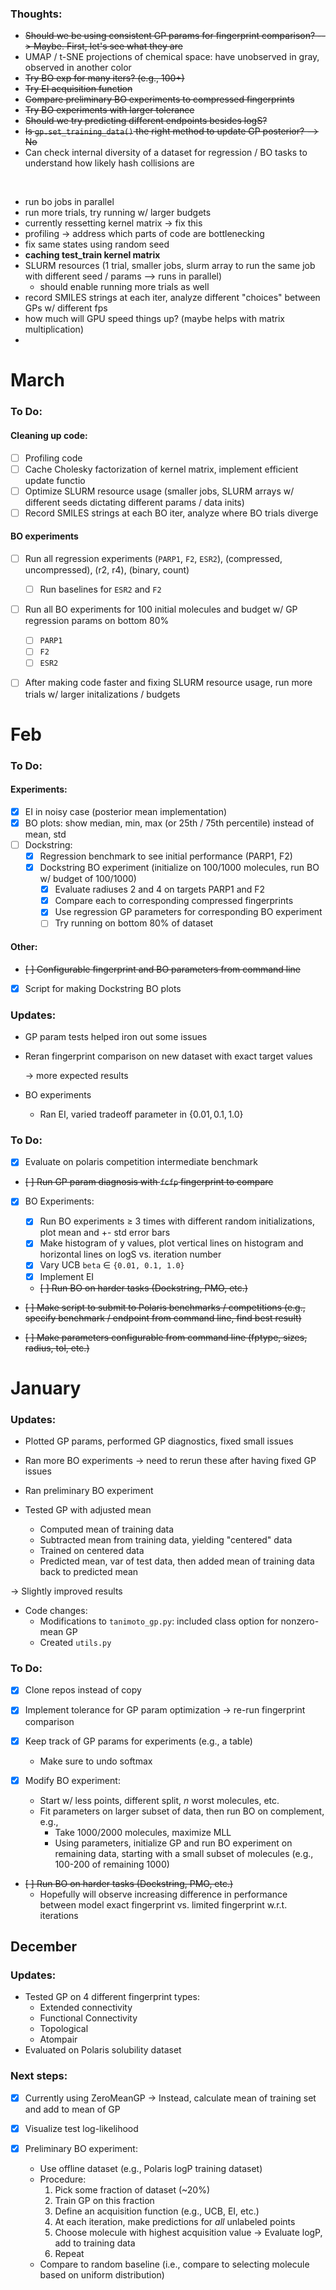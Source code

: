 
### Thoughts:

* ~~Should we be using consistent GP params for fingerprint comparison? --> Maybe. First, let's see what they are~~
* UMAP / t-SNE projections of chemical space: have unobserved in gray, observed in another color
* ~~Try BO exp for many iters? (e.g., 100+)~~
* ~~Try EI acquisition function~~
* ~~Compare preliminary BO experiments to compressed fingerprints~~
* ~~Try BO experiments with larger tolerance~~
* ~~Should we try predicting different endpoints besides logS?~~
* ~~Is `gp.set_training_data()` the right method to update GP posterior? --> No~~
* Can check internal diversity of a dataset for regression / BO tasks to understand how likely hash collisions are

<br>

- run bo jobs in parallel
- run more trials, try running w/ larger budgets
- currently ressetting kernel matrix -> fix this
- profiling -> address which parts of code are bottlenecking
- fix same states using random seed
- **caching test_train kernel matrix**
- SLURM resources (1 trial, smaller jobs, slurm array to run the same job with different seed / params --> runs in parallel)
  - should enable running more trials as well
- record SMILES strings at each iter, analyze different "choices" between GPs w/ different fps
- how much will GPU speed things up? (maybe helps with matrix multiplication)
- 



# March

### To Do:

#### Cleaning up code:
- [ ] Profiling code
- [ ] Cache Cholesky factorization of kernel matrix, implement efficient update functio
- [ ] Optimize SLURM resource usage (smaller jobs, SLURM arrays w/ different seeds dictating different params / data inits)
- [ ] Record SMILES strings at each BO iter, analyze where BO trials diverge

#### BO experiments
- [ ] Run all regression experiments (`PARP1`, `F2`, `ESR2`), (compressed, uncompressed), (r2, r4), (binary, count)
  - [ ] Run baselines for `ESR2` and `F2`
- [ ] Run all BO experiments for 100 initial molecules and budget w/ GP regression params on bottom 80%
  - [ ] `PARP1`
  - [ ] `F2`
  - [ ] `ESR2`
- [ ] After making code faster and fixing SLURM resource usage, run more trials w/ larger initalizations / budgets


# Feb

### To Do:

#### Experiments:

- [x] EI in noisy case (posterior mean implementation)
- [x] BO plots: show median, min, max (or 25th / 75th percentile) instead of mean, std
- [ ] Dockstring:
  - [x] Regression benchmark to see initial performance (PARP1, F2)
  - [x] Dockstring BO experiment (initialize on 100/1000 molecules, run BO w/ budget of 100/1000)
    - [x] Evaluate radiuses 2 and 4 on targets PARP1 and F2
    - [x] Compare each to corresponding compressed fingerprints
    - [x] Use regression GP parameters for corresponding BO experiment
    - [ ] Try running on bottom 80% of dataset

#### Other: 

- ~~[ ] Configurable fingerprint and BO parameters from command line~~
- [x] Script for making Dockstring BO plots

### Updates:

* GP param tests helped iron out some issues

* Reran fingerprint comparison on new dataset with exact target values

  $\rightarrow$ more expected results

* BO experiments
  * Ran EI, varied tradeoff parameter in $\{0.01, 0.1, 1.0\}$


### To Do:

- [x] Evaluate on polaris competition intermediate benchmark

- ~~[ ] Run GP param diagnosis with `fcfp` fingerprint to compare~~

- [x] BO Experiments:

  - [x] Run BO experiments $\geq$ 3 times with different random initializations, plot mean and +- std error bars
  - [x] Make histogram of y values, plot vertical lines on histogram and horizontal lines on logS vs. iteration number
  - [x] Vary UCB `beta` $\in$ `{0.01, 0.1, 1.0}`
  - [x] Implement EI
  - ~~[ ] Run BO on harder tasks (Dockstring, PMO, etc.)~~


* ~~[ ] Make script to submit to Polaris benchmarks / competitions (e.g., specify benchmark / endpoint from command line, find best result)~~

- ~~[ ] Make parameters configurable from command line (fptype, sizes, ~~radius~~, ~~tol~~, etc.)~~


# January

### Updates:

* Plotted GP params, performed GP diagnostics, fixed small issues

* Ran more BO experiments $\rightarrow$ need to rerun these after having fixed GP issues

* Ran preliminary BO experiment

* Tested GP with adjusted mean
  * Computed mean of training data
  * Subtracted mean from training data, yielding "centered" data
  * Trained on centered data
  * Predicted mean, var of test data, then added mean of training data back to predicted mean

$\rightarrow$ Slightly improved results

* Code changes:
  * Modifications to `tanimoto_gp.py`: included class option for nonzero-mean GP
  * Created `utils.py`


### To Do:

- [x] Clone repos instead of copy

- [x] Implement tolerance for GP param optimization $\rightarrow$ re-run fingerprint comparison

- [x] Keep track of GP params for experiments (e.g., a table)
  * Make sure to undo softmax

- [x] Modify BO experiment:
  * Start w/ less points, different split, $n$ worst molecules, etc.
  * Fit parameters on larger subset of data, then run BO on complement, e.g.,
    * Take 1000/2000 molecules, maximize MLL
    * Using parameters, initialize GP and run BO experiment on remaining data,
      starting with a small subset of molecules (e.g., 100-200 of remaining 1000)

- ~~[ ] Run BO on harder tasks (Dockstring, PMO, etc.)~~
  * Hopefully will observe increasing difference in performance between model
    exact fingerprint vs. limited fingerprint w.r.t. iterations


## December

### Updates:

* Tested GP on 4 different fingerprint types:
  * Extended connectivity
  * Functional Connectivity
  * Topological
  * Atompair
* Evaluated on Polaris solubility dataset


### Next steps:

- [x] Currently using ZeroMeanGP $\rightarrow$ Instead, calculate mean of training set and add to mean of GP

- [x] Visualize test log-likelihood
  
- [x] Preliminary BO experiment:
  * Use offline dataset (e.g., Polaris logP training dataset)
  * Procedure:
     1. Pick some fraction of dataset (~20%)
     2. Train GP on this fraction
     3. Define an acquisition function (e.g., UCB, EI, etc.)
     4. At each iteration, make predictions for _all_ unlabeled points
     5. Choose molecule with highest acquisition value $\rightarrow$ Evaluate logP, add to training data
     6. Repeat
  * Compare to random baseline (i.e., compare to selecting molecule based on uniform distribution)